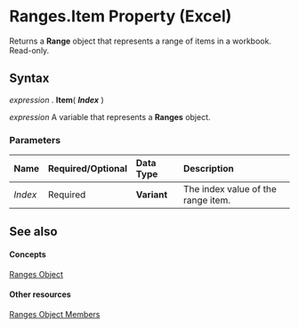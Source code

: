 
# Ranges.Item Property (Excel)

Returns a  **Range** object that represents a range of items in a workbook. Read-only.


## Syntax

 _expression_ . **Item**( **_Index_** )

 _expression_ A variable that represents a **Ranges** object.


### Parameters



|**Name**|**Required/Optional**|**Data Type**|**Description**|
|:-----|:-----|:-----|:-----|
| _Index_|Required| **Variant**|The index value of the range item.|

## See also


#### Concepts


[Ranges Object](5d510c72-e27b-c04a-0d82-94af5dffd2f8.md)
#### Other resources


[Ranges Object Members](98cd3a4e-ab6c-2821-4551-73b1d896d8df.md)
